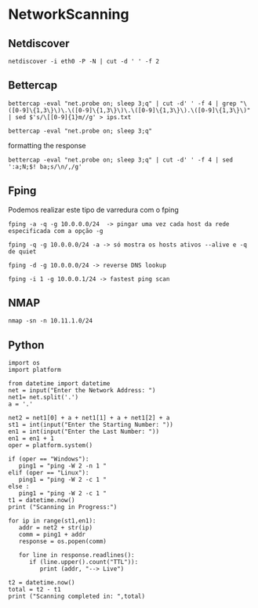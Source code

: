 NetworkScanning
========================


## Netdiscover

    netdiscover -i eth0 -P -N | cut -d ' ' -f 2

## Bettercap

    bettercap -eval "net.probe on; sleep 3;q" | cut -d' ' -f 4 | grep "\([0-9]\{1,3\}\)\.\([0-9]\{1,3\}\)\.\([0-9]\{1,3\}\).\([0-9]\{1,3\}\)" | sed $'s/\[[0-9]{1}m//g' > ips.txt

    bettercap -eval "net.probe on; sleep 3;q"

formatting the response

	bettercap -eval "net.probe on; sleep 3;q" | cut -d' ' -f 4 | sed ':a;N;$! ba;s/\n/,/g'

## Fping
Podemos realizar este tipo de varredura com o fping

    fping -a -q -g 10.0.0.0/24  -> pingar uma vez cada host da rede especificada com a opção -g
    
    fping -q -g 10.0.0.0/24 -a -> só mostra os hosts ativos --alive e -q de quiet
    
    fping -d -g 10.0.0.0/24 -> reverse DNS lookup 
    
    fping -i 1 -g 10.0.0.1/24 -> fastest ping scan

## NMAP

    nmap -sn -n 10.11.1.0/24
    
## Python
```
import os
import platform

from datetime import datetime
net = input("Enter the Network Address: ")
net1= net.split('.')
a = '.'

net2 = net1[0] + a + net1[1] + a + net1[2] + a
st1 = int(input("Enter the Starting Number: "))
en1 = int(input("Enter the Last Number: "))
en1 = en1 + 1
oper = platform.system()

if (oper == "Windows"):
   ping1 = "ping -W 2 -n 1 "
elif (oper == "Linux"):
   ping1 = "ping -W 2 -c 1 "
else :
   ping1 = "ping -W 2 -c 1 "
t1 = datetime.now()
print ("Scanning in Progress:")

for ip in range(st1,en1):
   addr = net2 + str(ip)
   comm = ping1 + addr
   response = os.popen(comm)

   for line in response.readlines():
      if (line.upper().count("TTL")):
         print (addr, "--> Live")

t2 = datetime.now()
total = t2 - t1
print ("Scanning completed in: ",total)
```